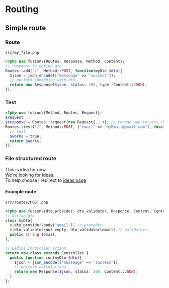 # Routing
## Simple route
### Route
`src/my_file.php`
```php
<?php use fusion\{Routes, Response, Method, Content};
// remember to define dto
Routes::add("/", Method::POST, function(myDto $dto){
  $json = json_encode(["messeage" => "success"]);
  // perform something with dto
  return new Response($json, status: 200, type: Content::JSON);
});
```
### Test
```php
<?php use fusion\{Method, Routes, Request};
$request
$response = Routes::request(new Request(...)); // change way to pass request content
Routes::test("/", Method::POST, ["email" => "myEmail@gmail.com"], function($response){
  // test
  $works = true;
  return $works;
});
```

### File structured route
This is idea for now.\
We're looking for ideas.\
To help choose i redirect to [ideas page](./ideas.README.md)
#### Example route
`src/routes/POST.php`
```php
<?php use fusion\{dto_provider, dto_validator, Response, Content, Controller};
// Define dto
class myDto{
  #[dto_provider\body("email")] // provider
  #[dto_validator\not_empty, dto_validator\email] // validators
  public string $email;
};

// Define controller action
return new class extends Controller {
  public function run(myDto $dto){
    $json = json_encode(["messeage" => "success"]);
    // perform calculations
    return new Response($json, status: 200, Content::JSON);
  }
};
```
